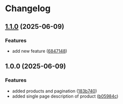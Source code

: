 # Changelog

## [1.1.0](https://github.com/venkat-401/next-product-site/compare/v1.0.0...v1.1.0) (2025-06-09)


### Features

* add new feature ([6847148](https://github.com/venkat-401/next-product-site/commit/68471485c4dfd2b465c130d30993e58cb267f04e))

## 1.0.0 (2025-06-09)


### Features

* added products and pagination ([183b740](https://github.com/venkat-401/next-product-site/commit/183b740de0991138ebc5d31ae1744371db75483a))
* added single page description of product ([b05984c](https://github.com/venkat-401/next-product-site/commit/b05984cb516aac13343ebc381d82ced2f8df631b))
